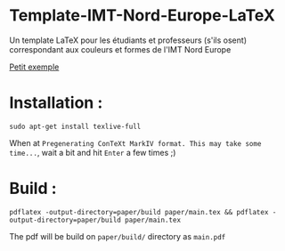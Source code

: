 # Template-IMT-Nord-Europe-LaTeX
Un template LaTeX pour les étudiants et professeurs (s'ils osent) correspondant aux couleurs et formes de l'IMT Nord Europe

[Petit exemple](paper/build/main.pdf)

# Installation :

`sudo apt-get install texlive-full` 

When at `Pregenerating ConTeXt MarkIV format. This may take some time...`, wait a bit and hit `Enter` a few times ;)

# Build :

`pdflatex -output-directory=paper/build paper/main.tex && pdflatex -output-directory=paper/build paper/main.tex`

The pdf will be build on `paper/build/` directory as `main.pdf`
